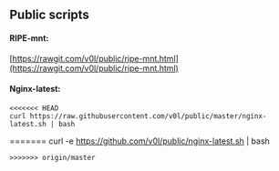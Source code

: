 ## Public scripts ##

#### RIPE-mnt:
[https://rawgit.com/v0l/public/ripe-mnt.html](https://rawgit.com/v0l/public/ripe-mnt.html)


#### Nginx-latest:

```
<<<<<<< HEAD
curl https://raw.githubusercontent.com/v0l/public/master/nginx-latest.sh | bash
```
=======
curl -e https://github.com/v0l/public/nginx-latest.sh | bash
```
>>>>>>> origin/master
